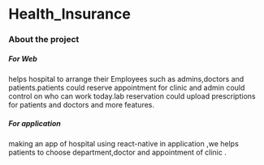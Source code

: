 # Health_Insurance

### About the project

##### For Web
helps hospital to arrange their Employees such as admins,doctors and patients.patients could reserve appointment for clinic and admin could control on who can work today.lab reservation could upload prescriptions for patients and doctors and more features. 

##### For application
making an app of hospital using react-native in application ,we helps patients to choose department,doctor and appointment of clinic .
